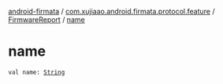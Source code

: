 [android-firmata](../../index.md) / [com.xujiaao.android.firmata.protocol.feature](../index.md) / [FirmwareReport](index.md) / [name](./name.md)

# name

`val name: `[`String`](https://kotlinlang.org/api/latest/jvm/stdlib/kotlin/-string/index.html)